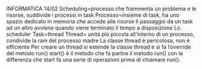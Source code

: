 INFORMATICA 14/02
Scheduling=processo che frammenta un problema e le risorse, suddivide i processi in task 
Processo=insieme di task, ha uno spazio dedicato in memoria che accede alle risorse
Il passaggio da un task ad un altro avviene quando viene terminato il tempo a disposizione 
Lo scheduler
Task=thread
Thread= unità più piccola all’interno di un processo, condivide la ram del processo madre
La classe thread è pericolosa, non è efficiente
Per creare un thread si estende la classe thread e si fa l’override del metodo run()
start() è il metodo che fa partire il metodo run() con la differenza che start fa una serie di operazioni prima di chiamare run(). 
